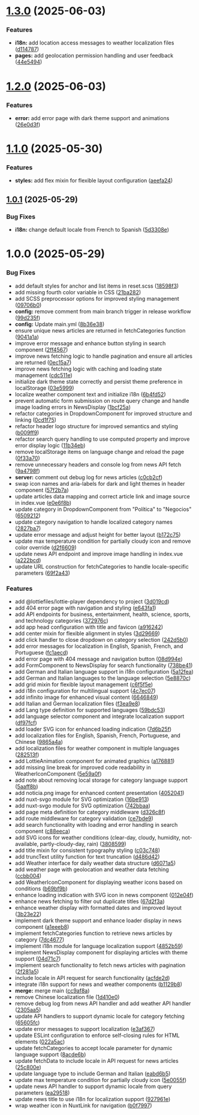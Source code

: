 # [1.3.0](https://github.com/edumoro412/infiniti/compare/v1.2.0...v1.3.0) (2025-06-03)


### Features

* **i18n:** add location access messages to weather localization files ([d114787](https://github.com/edumoro412/infiniti/commit/d1147877e53c7d8f4e0c45ddade0688910378a1f))
* **pages:** add geolocation permission handling and user feedback ([44e5494](https://github.com/edumoro412/infiniti/commit/44e549452e438bea22e8e22646ee711fa141292e))

# [1.2.0](https://github.com/edumoro412/infiniti/compare/v1.1.0...v1.2.0) (2025-06-03)


### Features

* **error:** add error page with dark theme support and animations ([26e0d3f](https://github.com/edumoro412/infiniti/commit/26e0d3fe3ebe0aa7f6617932b6f7c9a4343ccc7a))

# [1.1.0](https://github.com/edumoro412/infiniti/compare/v1.0.1...v1.1.0) (2025-05-30)


### Features

* **styles:** add flex mixin for flexible layout configuration ([aeefa24](https://github.com/edumoro412/infiniti/commit/aeefa24f352bfe3b93c2f9da4c801f03ecb8d6f3))

## [1.0.1](https://github.com/edumoro412/infiniti/compare/v1.0.0...v1.0.1) (2025-05-29)


### Bug Fixes

* **i18n:** change default locale from French to Spanish ([5d3308e](https://github.com/edumoro412/infiniti/commit/5d3308e9807e80fbcfe6a68e085e1124a4108608))

# 1.0.0 (2025-05-29)


### Bug Fixes

* add default styles for anchor and list items in reset.scss ([18598f3](https://github.com/edumoro412/infiniti/commit/18598f3a383a2fffba492aa8179bdf0c5b7c4362))
* add missing fourth color variable in CSS ([21ba282](https://github.com/edumoro412/infiniti/commit/21ba282753460acf199d31a3e6f46070871376b9))
* add SCSS preprocessor options for improved styling management ([09706b0](https://github.com/edumoro412/infiniti/commit/09706b04465061506b7eef192da088e572ae72c6))
* **config:** remove comment from main branch trigger in release workflow ([99d235f](https://github.com/edumoro412/infiniti/commit/99d235fc01aab0a3c8eacb5d1a846ec2505cfd65))
* **config:** Update main.yml ([8b36e38](https://github.com/edumoro412/infiniti/commit/8b36e38e2ef91389d750233ea4fc1bf7fb1ef044))
* ensure unique news articles are returned in fetchCategories function ([9041a1a](https://github.com/edumoro412/infiniti/commit/9041a1af2da41c760eb55aebebe4cea9f1bd78a2))
* improve error message and enhance button styling in search component ([2ff4567](https://github.com/edumoro412/infiniti/commit/2ff456733faa050addc481711888e7bf8f482d6c))
* improve news fetching logic to handle pagination and ensure all articles are returned ([0ec15a7](https://github.com/edumoro412/infiniti/commit/0ec15a759666160fcef609ff262b1c9e34ad171e))
* improve news fetching logic with caching and loading state management ([cdc511e](https://github.com/edumoro412/infiniti/commit/cdc511e099eaf581ea4a15946010266e60739647))
* initialize dark theme state correctly and persist theme preference in localStorage ([03e5999](https://github.com/edumoro412/infiniti/commit/03e5999449d7efcb7b19d73e199b7ffef1046089))
* localize weather component text and initialize i18n ([6b4fd52](https://github.com/edumoro412/infiniti/commit/6b4fd527c77023b4b4752caa4d3e55d6debe5f3e))
* prevent automatic form submission on route query change and handle image loading errors in NewsDisplay ([1bcf25a](https://github.com/edumoro412/infiniti/commit/1bcf25a89e724f8fd891aa87ac00a64387957ace))
* refactor categories in DropdownComponent for improved structure and linking ([0cd1f75](https://github.com/edumoro412/infiniti/commit/0cd1f750cfdb89762fa265a62e134dde7e83916c))
* refactor header logo structure for improved semantics and styling ([b009ff9](https://github.com/edumoro412/infiniti/commit/b009ff924eed491a347e4aa5d57720aa9ff62347))
* refactor search query handling to use computed property and improve error display logic ([11b34eb](https://github.com/edumoro412/infiniti/commit/11b34eb3ba339cf206c74ace24f5d0f2d54a8915))
* remove localStorage items on language change and reload the page ([0f33a70](https://github.com/edumoro412/infiniti/commit/0f33a70525dc22a87c1779e081a2e3218e370402))
* remove unnecessary headers and console log from news API fetch ([9a4798f](https://github.com/edumoro412/infiniti/commit/9a4798ffb0ba2f21d26f63e68f350751a048814d))
* **server:** comment out debug log for news articles ([c0cb2cf](https://github.com/edumoro412/infiniti/commit/c0cb2cf18116455e37de262e501c9b9aa1abca59))
* swap icon names and aria-labels for dark and light themes in header component ([57f2b7a](https://github.com/edumoro412/infiniti/commit/57f2b7a6e1a07d0733d284dcfe01b1b882c2cb6f))
* update articles data mapping and correct article link and image source in index.vue ([e0e6f8b](https://github.com/edumoro412/infiniti/commit/e0e6f8b3f06e7f4ebc9aa62f06d85ec8572cc47f))
* update category in DropdownComponent from "Política" to "Negocios" ([6509212](https://github.com/edumoro412/infiniti/commit/65092126ba4651ad339e568b5c6a81898bb6d674))
* update category navigation to handle localized category names ([2827ba7](https://github.com/edumoro412/infiniti/commit/2827ba76e38f559183bddc29404f460d4b57d374))
* update error message and adjust height for better layout ([b172c75](https://github.com/edumoro412/infiniti/commit/b172c75210bdf584cad53de53a387c99b73225eb))
* update max temperature condition for partially cloudy icon and remove color override ([d2f6609](https://github.com/edumoro412/infiniti/commit/d2f66093db26acd37cd23113d47a65169cfbbebd))
* update news API endpoint and improve image handling in index.vue ([a222bcd](https://github.com/edumoro412/infiniti/commit/a222bcdb7f236e343335d12f972e12fd49f3e203))
* update URL construction for fetchCategories to handle locale-specific parameters ([69f2a43](https://github.com/edumoro412/infiniti/commit/69f2a43fe6170c2b393637a129ca27acdeb5604e))


### Features

* add @lottiefiles/lottie-player dependency to project ([3d019cd](https://github.com/edumoro412/infiniti/commit/3d019cd7a4cf881ba8e1fddf603f83f16f161167))
* add 404 error page with navigation and styling ([e643fa1](https://github.com/edumoro412/infiniti/commit/e643fa1db97fde509a389dd81b7175a7e58c8230))
* add API endpoints for business, entertainment, health, science, sports, and technology categories ([372976c](https://github.com/edumoro412/infiniti/commit/372976c941c873efd3a714d95e8c74e89f29b05f))
* add app head configuration with title and favicon ([a916242](https://github.com/edumoro412/infiniti/commit/a916242d6ff2662acc290100b9a58f558d0f6a6e))
* add center mixin for flexible alignment in styles ([3d29669](https://github.com/edumoro412/infiniti/commit/3d29669c14832dab6cb233f3a7dc74182261204d))
* add click handler to close dropdown on category selection ([242d5b0](https://github.com/edumoro412/infiniti/commit/242d5b0fc550b1e3df3279144904b513b0725cb8))
* add error messages for localization in English, Spanish, French, and Portuguese ([fc1aecd](https://github.com/edumoro412/infiniti/commit/fc1aecd217d00b656afce61bbe489be152d415c3))
* add error page with 404 message and navigation button ([08d994e](https://github.com/edumoro412/infiniti/commit/08d994e9daaf5315140bb6fff14364299cbf665d))
* add FormComponent to NewsDisplay for search functionality ([738be41](https://github.com/edumoro412/infiniti/commit/738be41c2286f4e0551f40dbafc0761eba253439))
* add German and Italian language support in i18n configuration ([5a12fea](https://github.com/edumoro412/infiniti/commit/5a12fea7bcf37bfe766aeca3b92175bb16e26379))
* add German and Italian languages to the language selection ([5e8870c](https://github.com/edumoro412/infiniti/commit/5e8870c2bc3303eca327e7b3243c78885b107e27))
* add grid mixin for flexible layout management ([c6f5f5e](https://github.com/edumoro412/infiniti/commit/c6f5f5ea34df4c4ba6b4233d6d8597244f84d05a))
* add i18n configuration for multilingual support ([4c7ec07](https://github.com/edumoro412/infiniti/commit/4c7ec076ec4eaf3ca77850b3e2737d85974be07b))
* add infinito image for enhanced visual content ([6646849](https://github.com/edumoro412/infiniti/commit/66468490ef105289d05524333eb17f5b649b7377))
* add Italian and German localization files ([f3ea9e8](https://github.com/edumoro412/infiniti/commit/f3ea9e8a9e610d4594824494cf417f1aa085b31a))
* add Lang type definition for supported languages ([59bdc53](https://github.com/edumoro412/infiniti/commit/59bdc5367393a892c039de37a0053f7db6bf332b))
* add language selector component and integrate localization support ([df97fcf](https://github.com/edumoro412/infiniti/commit/df97fcf9259c1c39d1f3a19553aa3b0a29546d8e))
* add loader SVG icon for enhanced loading indication ([7d6b25f](https://github.com/edumoro412/infiniti/commit/7d6b25ff104a802655767835c57dd75fde87135a))
* add localization files for English, Spanish, French, Portuguese, and Chinese ([9865a4a](https://github.com/edumoro412/infiniti/commit/9865a4a3b6d42ceb2ce3620709f60ccddfc4b673))
* add localization files for weather component in multiple languages ([282513f](https://github.com/edumoro412/infiniti/commit/282513f1758718b0e9d1ffb841415e3eb176b1a4))
* add LottieAnimation component for animated graphics ([a176881](https://github.com/edumoro412/infiniti/commit/a176881b55fd45e51c15f1ae152a4e2699c7c484))
* add missing line break for improved code readability in WeatherIconComponent ([5e59a0f](https://github.com/edumoro412/infiniti/commit/5e59a0f61811db2cd619d17eba2e9aa58ff783a4))
* add note about removing local storage for category language support ([5aaff8b](https://github.com/edumoro412/infiniti/commit/5aaff8b0a41e839cca0a091abf3664edbef2b1ee))
* add noticia.png image for enhanced content presentation ([4052041](https://github.com/edumoro412/infiniti/commit/405204103c715700e329463887ff8b22e7830328))
* add nuxt-svgo module for SVG optimization ([16be913](https://github.com/edumoro412/infiniti/commit/16be913ce6503c5171b590f354cb070e86a24c32))
* add nuxt-svgo module for SVG optimization ([742bbaa](https://github.com/edumoro412/infiniti/commit/742bbaa24667a54f4349dc26f7c0d8eb4afaf004))
* add page meta definition for category middleware ([d326c8f](https://github.com/edumoro412/infiniti/commit/d326c8f4113ebc98ff646943301bd8d4ed11dffb))
* add route middleware for category validation ([ce7bde9](https://github.com/edumoro412/infiniti/commit/ce7bde97af9f949023703d2e9d858c4499d4a89d))
* add search functionality with loading and error handling in search component ([c88eeca](https://github.com/edumoro412/infiniti/commit/c88eecae90f47a37b6f387fd1de7513e6a222832))
* add SVG icons for weather conditions (clear-day, cloudy, humidity, not-available, partly-cloudy-day, rain) ([3808599](https://github.com/edumoro412/infiniti/commit/3808599851f24c1478ee391ae5d438fd66586f16))
* add title mixin for consistent typography styling ([c03c748](https://github.com/edumoro412/infiniti/commit/c03c74897a106b0571758aaa7e4209286d1f8ca8))
* add truncText utility function for text truncation ([d486d42](https://github.com/edumoro412/infiniti/commit/d486d4200b5da9f19f8cc2f864ce51124e33030c))
* add Weather interface for daily weather data structure ([d6071a5](https://github.com/edumoro412/infiniti/commit/d6071a597f7f8f852cea27c964f5bbcae7fa0d37))
* add weather page with geolocation and weather data fetching ([ccbb004](https://github.com/edumoro412/infiniti/commit/ccbb0047d4048921689e9f35bf7d276d2088dfd1))
* add WeatherIconComponent for displaying weather icons based on conditions ([b69bf9b](https://github.com/edumoro412/infiniti/commit/b69bf9b0f9d6a288e84ad5cfb63cb1887a296785))
* enhance loading indication with SVG icon in news component ([012e04f](https://github.com/edumoro412/infiniti/commit/012e04f2aa1c93e72228aee9ab905eff2f73b7fd))
* enhance news fetching to filter out duplicate titles ([67d2f3a](https://github.com/edumoro412/infiniti/commit/67d2f3aa293edb2516b8f61424cc2f4e4b9503c4))
* enhance weather display with formatted dates and improved layout ([3b23e22](https://github.com/edumoro412/infiniti/commit/3b23e22395184c90d21dc9b2dc1c9c34a2a64b19))
* implement dark theme support and enhance loader display in news component ([a1eeeb8](https://github.com/edumoro412/infiniti/commit/a1eeeb857ceec2c08a2fe00b32ae81e8f61f66e6))
* implement fetchCategories function to retrieve news articles by category ([7dc4677](https://github.com/edumoro412/infiniti/commit/7dc4677a6e0ab1940ed1bfb51f41593f433208a6))
* implement i18n module for language localization support ([4852b59](https://github.com/edumoro412/infiniti/commit/4852b59fa4ea6ddde3de68db79b43f400bc12ce2))
* implement NewsDisplay component for displaying articles with theme support ([04d71c7](https://github.com/edumoro412/infiniti/commit/04d71c712ce4bfdbd4265eb2993aa0394ebabdab))
* implement search functionality to fetch news articles with pagination ([2f281a5](https://github.com/edumoro412/infiniti/commit/2f281a546744f0b4c615b98d4d82eb28cef473fb))
* include locale in API request for search functionality ([acfde2d](https://github.com/edumoro412/infiniti/commit/acfde2db144e2aec3c8a9aa78212afa88ccb016d))
* integrate i18n support for news and weather components ([b1129b8](https://github.com/edumoro412/infiniti/commit/b1129b829330736faad514f1ce3166039bcca3bb))
* **merge:** merge main ([cc9af8a](https://github.com/edumoro412/infiniti/commit/cc9af8ae3079d5fc6b7bbc676cfc4a9d68b87875))
* remove Chinese localization file ([1d410e0](https://github.com/edumoro412/infiniti/commit/1d410e0fdb43ac2c871ced2c1a9965eee66ef3dd))
* remove debug log from news API handler and add weather API handler ([2305aa5](https://github.com/edumoro412/infiniti/commit/2305aa52e1ca258a948ee75b347392208540e45c))
* update API handlers to support dynamic locale for category fetching ([65605fc](https://github.com/edumoro412/infiniti/commit/65605fcaaf4404913fd613e668cb0c6e76473817))
* update error messages to support localization ([e3af367](https://github.com/edumoro412/infiniti/commit/e3af367f46408f0e4ccf2630a769d153f02fbe0c))
* update ESLint configuration to enforce self-closing rules for HTML elements ([022a5ac](https://github.com/edumoro412/infiniti/commit/022a5acb78f33aecfa181ced8d0fb5eda296d69d))
* update fetchCategories to accept locale parameter for dynamic language support ([8acde6b](https://github.com/edumoro412/infiniti/commit/8acde6b6db64d313e8e45e025d5af8b2137e867b))
* update fetchData to include locale in API request for news articles ([25c800e](https://github.com/edumoro412/infiniti/commit/25c800e096e21148bf8a18ef5c2b3b77d9fffea4))
* update language type to include German and Italian ([eabd6b5](https://github.com/edumoro412/infiniti/commit/eabd6b5b2629d263c8ee31d8f6e450b77bbdef5b))
* update max temperature condition for partially cloudy icon ([5e0055f](https://github.com/edumoro412/infiniti/commit/5e0055f054dc3676812ce785b2c7632127f6dc1a))
* update news API handler to support dynamic locale from query parameters ([ea29518](https://github.com/edumoro412/infiniti/commit/ea29518f0b5e58048799c10338c733822fe26278))
* update news title to use i18n for localization support ([927961e](https://github.com/edumoro412/infiniti/commit/927961ee590a55fa7351e6fa49683a16b5701164))
* wrap weather icon in NuxtLink for navigation ([b0f7997](https://github.com/edumoro412/infiniti/commit/b0f7997dbfb670d4aad3bd07c974ac32a802ccda))
